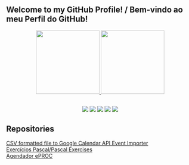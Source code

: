 ## Welcome to my GitHub Profile! / Bem-vindo ao meu Perfil do GitHub!


<div align="center">
  <a href="https://github.com/gianluca-magnabosco">
  <img height="170em" src="https://github-readme-stats.vercel.app/api?username=gianluca-magnabosco&show_icons=true&theme=dark&include_all_commits=true&count_private=true&border_radius=35"/>
  <img height="170em" src="https://github-readme-stats.vercel.app/api/top-langs/?username=gianluca-magnabosco&langs_count=7&theme=dark&border_radius=35"/>
</div>

##
 <div align="center"> 
  <a href="https://www.linkedin.com/in/gianluca-notari-magnabosco-da-silva-2074b1179/" target="_blank"><img src="https://img.shields.io/badge/-LinkedIn-%230077B5?style=for-the-badge&logo=linkedin&logoColor=white" target="_blank"></a> 
  <a href = "mailto:gianluca_1406@hotmail.com"><img src="https://img.shields.io/badge/Microsoft_Outlook-0078D4?style=for-the-badge&logo=microsoft-outlook&logoColor=white" target="_blank"></a>
  <a href="https://discordapp.com/users/246402163608256513/" target="_blank"><img src="https://img.shields.io/badge/Discord-7289DA?style=for-the-badge&logo=discord&logoColor=white" target="_blank"></a> 
   <a href="https://www.facebook.com/gianzindozap/" target="_blank"><img src="https://img.shields.io/badge/Facebook-1877F2?style=for-the-badge&logo=facebook&logoColor=white" target="_blank"></a>
   <a href="https://www.instagram.com/gianluta/" target="_blank"><img src="https://img.shields.io/badge/-Instagram-%23E4405F?style=for-the-badge&logo=instagram&logoColor=white" target="_blank"></a>
</div>

## Repositories

[CSV formatted file to Google Calendar API Event Importer](https://github.com/gianluca-magnabosco/CSV-to-Google-Calendar-API)</br >
[Exercícios Pascal/Pascal Exercises](https://github.com/gianluca-magnabosco/Pascal-Exercises)</br >
[Agendador ePROC](https://github.com/gianluca-magnabosco/Agendador-ePROC)

